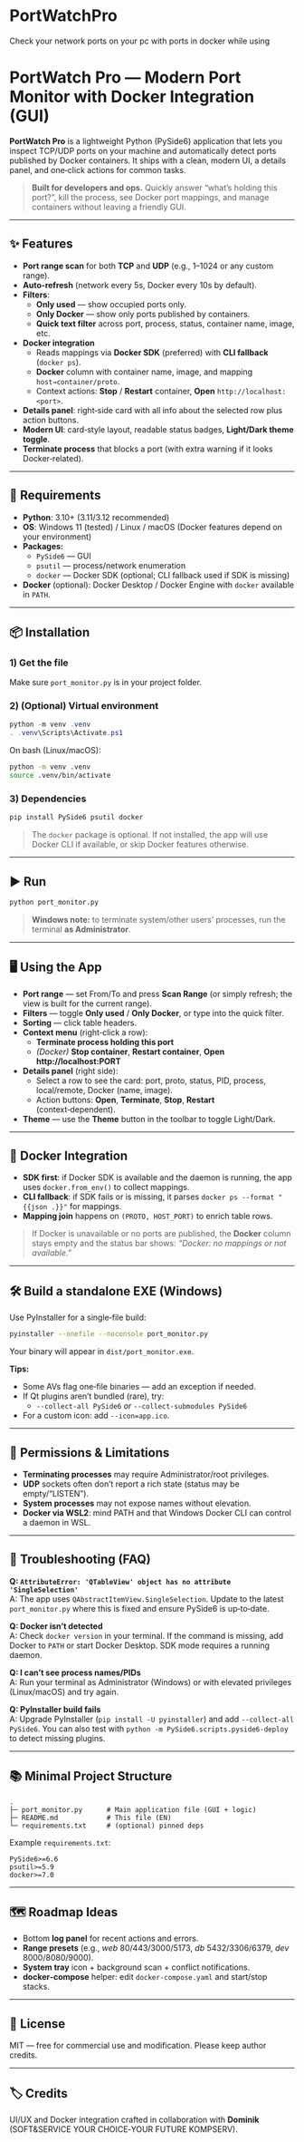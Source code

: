 # PortWatchPro
Check your network ports on your pc with ports in docker while using
# PortWatch Pro — Modern Port Monitor with Docker Integration (GUI)

**PortWatch Pro** is a lightweight Python (PySide6) application that lets you inspect TCP/UDP ports on your machine and automatically detect ports published by Docker containers. It ships with a clean, modern UI, a details panel, and one‑click actions for common tasks.

> **Built for developers and ops.** Quickly answer “what’s holding this port?”, kill the process, see Docker port mappings, and manage containers without leaving a friendly GUI.

---

## ✨ Features
- **Port range scan** for both **TCP** and **UDP** (e.g., 1–1024 or any custom range).
- **Auto‑refresh** (network every 5s, Docker every 10s by default).
- **Filters**:
  - **Only used** — show occupied ports only.
  - **Only Docker** — show only ports published by containers.
  - **Quick text filter** across port, process, status, container name, image, etc.
- **Docker integration**
  - Reads mappings via **Docker SDK** (preferred) with **CLI fallback** (`docker ps`).
  - **Docker** column with container name, image, and mapping `host→container/proto`.
  - Context actions: **Stop** / **Restart** container, **Open** `http://localhost:<port>`.
- **Details panel**: right‑side card with all info about the selected row plus action buttons.
- **Modern UI**: card‑style layout, readable status badges, **Light/Dark theme toggle**.
- **Terminate process** that blocks a port (with extra warning if it looks Docker‑related).

---

## 🧩 Requirements
- **Python**: 3.10+ (3.11/3.12 recommended)
- **OS**: Windows 11 (tested) / Linux / macOS (Docker features depend on your environment)
- **Packages:**
  - `PySide6` — GUI
  - `psutil` — process/network enumeration
  - `docker` — Docker SDK (optional; CLI fallback used if SDK is missing)
- **Docker** (optional): Docker Desktop / Docker Engine with `docker` available in `PATH`.

---

## 📦 Installation
### 1) Get the file
Make sure `port_monitor.py` is in your project folder.

### 2) (Optional) Virtual environment
```powershell
python -m venv .venv
. .venv\Scripts\Activate.ps1
```
On bash (Linux/macOS):
```bash
python -m venv .venv
source .venv/bin/activate
```

### 3) Dependencies
```bash
pip install PySide6 psutil docker
```
> The `docker` package is optional. If not installed, the app will use Docker CLI if available, or skip Docker features otherwise.

---

## ▶️ Run
```bash
python port_monitor.py
```
> **Windows note:** to terminate system/other users’ processes, run the terminal **as Administrator**.

---

## 🖥️ Using the App
- **Port range** — set From/To and press **Scan Range** (or simply refresh; the view is built for the current range).
- **Filters** — toggle **Only used** / **Only Docker**, or type into the quick filter.
- **Sorting** — click table headers.
- **Context menu** (right‑click a row):
  - **Terminate process holding this port**
  - *(Docker)* **Stop container**, **Restart container**, **Open http://localhost:PORT**
- **Details panel** (right side):
  - Select a row to see the card: port, proto, status, PID, process, local/remote, Docker (name, image).
  - Action buttons: **Open**, **Terminate**, **Stop**, **Restart** (context‑dependent).
- **Theme** — use the **Theme** button in the toolbar to toggle Light/Dark.

---

## 🐳 Docker Integration
- **SDK first**: if Docker SDK is available and the daemon is running, the app uses `docker.from_env()` to collect mappings.
- **CLI fallback**: if SDK fails or is missing, it parses `docker ps --format "{{json .}}"` for mappings.
- **Mapping join** happens on `(PROTO, HOST_PORT)` to enrich table rows.

> If Docker is unavailable or no ports are published, the **Docker** column stays empty and the status bar shows: *“Docker: no mappings or not available.”*

---

## 🛠️ Build a standalone EXE (Windows)
Use PyInstaller for a single‑file build:
```bash
pyinstaller --onefile --noconsole port_monitor.py
```
Your binary will appear in `dist/port_monitor.exe`.

**Tips:**
- Some AVs flag one‑file binaries — add an exception if needed.
- If Qt plugins aren’t bundled (rare), try:
  - `--collect-all PySide6` *or* `--collect-submodules PySide6`
- For a custom icon: add `--icon=app.ico`.

---

## 🔌 Permissions & Limitations
- **Terminating processes** may require Administrator/root privileges.
- **UDP** sockets often don’t report a rich state (status may be empty/“LISTEN”).
- **System processes** may not expose names without elevation.
- **Docker via WSL2**: mind PATH and that Windows Docker CLI can control a daemon in WSL.

---

## 🧪 Troubleshooting (FAQ)
**Q: `AttributeError: 'QTableView' object has no attribute 'SingleSelection'`**  
A: The app uses `QAbstractItemView.SingleSelection`. Update to the latest `port_monitor.py` where this is fixed and ensure PySide6 is up‑to‑date.

**Q: Docker isn’t detected**  
A: Check `docker version` in your terminal. If the command is missing, add Docker to `PATH` or start Docker Desktop. SDK mode requires a running daemon.

**Q: I can’t see process names/PIDs**  
A: Run your terminal as Administrator (Windows) or with elevated privileges (Linux/macOS) and try again.

**Q: PyInstaller build fails**  
A: Upgrade PyInstaller (`pip install -U pyinstaller`) and add `--collect-all PySide6`. You can also test with `python -m PySide6.scripts.pyside6-deploy` to detect missing plugins.

---

## 📚 Minimal Project Structure
```
.
├─ port_monitor.py      # Main application file (GUI + logic)
├─ README.md            # This file (EN)
└─ requirements.txt     # (optional) pinned deps
```

Example `requirements.txt`:
```
PySide6>=6.6
psutil>=5.9
docker>=7.0
```

---

## 🗺️ Roadmap Ideas
- Bottom **log panel** for recent actions and errors.
- **Range presets** (e.g., *web* 80/443/3000/5173, *db* 5432/3306/6379, *dev* 8000/8080/9000).
- **System tray** icon + background scan + conflict notifications.
- **docker‑compose** helper: edit `docker-compose.yaml` and start/stop stacks.

---

## 📄 License
MIT — free for commercial use and modification. Please keep author credits.

---

## 🏷️ Credits
UI/UX and Docker integration crafted in collaboration with **Dominik** (SOFT&SERVICE YOUR CHOICE‑YOUR FUTURE KOMPSERV).


